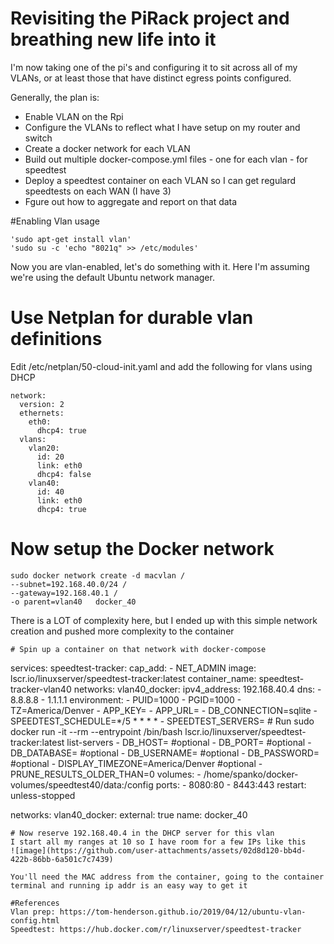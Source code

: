 # Revisiting the PiRack project and breathing new life into it

I'm now taking one of the pi's and configuring it to sit across all of my VLANs, or at least those that have distinct egress points configured.  

Generally, the plan is:
- Enable VLAN on the Rpi
- Configure the VLANs to reflect what I have setup on my router and switch
- Create a docker network for each VLAN
- Build out multiple docker-compose.yml files - one for each vlan - for speedtest
- Deploy a speedtest container on each VLAN so I can get regulard speedtests on each WAN (I have 3)
- Fgure out how to aggregate and report on that data

#Enabling Vlan usage
```
'sudo apt-get install vlan'
'sudo su -c 'echo "8021q" >> /etc/modules'
```
Now you are vlan-enabled, let's do something with it.  Here I'm assuming we're using the default Ubuntu network manager.

# Use Netplan for durable vlan definitions
Edit /etc/netplan/50-cloud-init.yaml and add the following for vlans using DHCP
```
network:
  version: 2
  ethernets:
    eth0:
      dhcp4: true
  vlans:
    vlan20:
      id: 20
      link: eth0
      dhcp4: false
    vlan40:
      id: 40
      link: eth0
      dhcp4: true
```
# Now setup the Docker network
```
sudo docker network create -d macvlan /
--subnet=192.168.40.0/24 /
--gateway=192.168.40.1 /
-o parent=vlan40   docker_40
```
There is a LOT of complexity here, but I ended up with this simple network creation and pushed more complexity to the container
```
# Spin up a container on that network with docker-compose
```
   services:
     speedtest-tracker:
       cap_add:
         - NET_ADMIN
       image: lscr.io/linuxserver/speedtest-tracker:latest
       container_name: speedtest-tracker-vlan40
       networks:
         vlan40_docker:
           ipv4_address: 192.168.40.4
       dns:
         - 8.8.8.8
         - 1.1.1.1
       environment:
         - PUID=1000
         - PGID=1000
         - TZ=America/Denver
         - APP_KEY=
         - APP_URL=
         - DB_CONNECTION=sqlite
         - SPEEDTEST_SCHEDULE=*/5 * * * *
         - SPEEDTEST_SERVERS= # Run sudo docker run -it --rm --entrypoint /bin/bash lscr.io/linuxserver/speedtest-tracker:latest list-servers
         - DB_HOST= #optional
         - DB_PORT= #optional
         - DB_DATABASE= #optional
         - DB_USERNAME= #optional
         - DB_PASSWORD= #optional
         - DISPLAY_TIMEZONE=America/Denver #optional
         - PRUNE_RESULTS_OLDER_THAN=0
       volumes:
         - /home/spanko/docker-volumes/speedtest40/data:/config
       ports:
         - 8080:80
         - 8443:443
       restart: unless-stopped
   
   networks:
     vlan40_docker:
       external: true
         name: docker_40
```
# Now reserve 192.168.40.4 in the DHCP server for this vlan
I start all my ranges at 10 so I have room for a few IPs like this
![image](https://github.com/user-attachments/assets/02d8d120-bb4d-422b-86bb-6a501c7c7439)

You'll need the MAC address from the container, going to the container terminal and running ip addr is an easy way to get it

#References
Vlan prep: https://tom-henderson.github.io/2019/04/12/ubuntu-vlan-config.html
Speedtest: https://hub.docker.com/r/linuxserver/speedtest-tracker 

